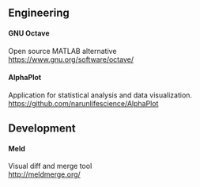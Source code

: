 ## Engineering

#### GNU Octave
Open source MATLAB alternative  
https://www.gnu.org/software/octave/

#### AlphaPlot
Application for statistical analysis and data visualization.  
https://github.com/narunlifescience/AlphaPlot


## Development

#### Meld
Visual diff and merge tool  
http://meldmerge.org/
